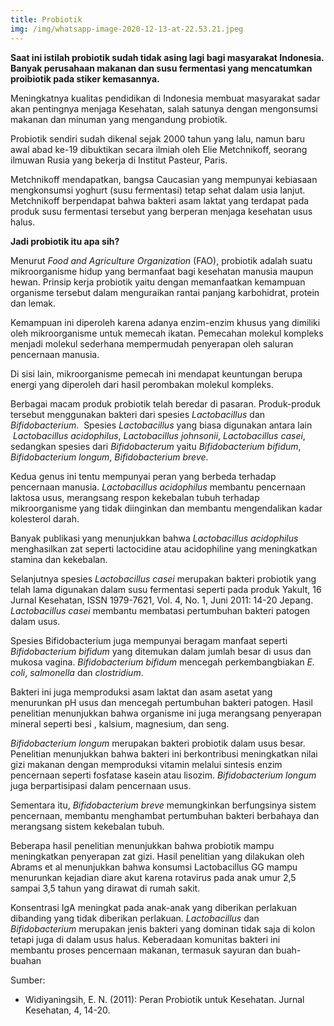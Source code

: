 ```yaml
---
title: Probiotik
img: /img/whatsapp-image-2020-12-13-at-22.53.21.jpeg
---
```

**Saat ini istilah probiotik sudah tidak asing lagi bagi masyarakat Indonesia. Banyak perusahaan makanan dan susu fermentasi yang mencatumkan proibiotik pada stiker kemasannya.**

Meningkatnya kualitas pendidikan di Indonesia membuat masyarakat sadar akan pentingnya menjaga Kesehatan, salah satunya dengan mengonsumsi makanan dan minuman yang mengandung probiotik.

Probiotik sendiri sudah dikenal sejak 2000 tahun yang lalu, namun baru awal abad ke-19 dibuktikan secara ilmiah oleh Elie Metchnikoff, seorang ilmuwan Rusia yang bekerja di Institut Pasteur, Paris.

Metchnikoff mendapatkan, bangsa Caucasian yang mempunyai kebiasaan mengkonsumsi yoghurt (susu fermentasi) tetap sehat dalam usia lanjut. Metchnikoff berpendapat bahwa bakteri asam laktat yang terdapat pada produk susu fermentasi tersebut yang berperan menjaga kesehatan usus halus.

**Jadi probiotik itu apa sih?**

Menurut *Food and Agriculture Organization* (FAO), probiotik adalah suatu mikroorganisme hidup yang bermanfaat bagi kesehatan manusia maupun hewan. Prinsip kerja probiotik yaitu dengan memanfaatkan kemampuan organisme tersebut dalam menguraikan rantai panjang karbohidrat, protein dan lemak.

Kemampuan ini diperoleh karena adanya enzim-enzim khusus yang dimiliki oleh mikroorganisme untuk memecah ikatan. Pemecahan molekul kompleks menjadi molekul sederhana mempermudah penyerapan oleh saluran pencernaan manusia.

Di sisi lain, mikroorganisme pemecah ini mendapat keuntungan berupa energi yang diperoleh dari hasil perombakan molekul kompleks.

Berbagai macam produk probiotik telah beredar di pasaran. Produk-produk tersebut menggunakan bakteri dari spesies *Lactobacillus* dan *Bifidobacterium*.  Spesies *Lactobacillus* yang biasa digunakan antara lain  *Lactobacillus acidophilus*, *Lactobacillus johnsonii*, *Lactobacillus casei*, sedangkan spesies dari *Bifidobacterum* yaitu *Bifidobacterium bifidum*, *Bifidobacterium longum*, *Bifidobacterium breve*.

Kedua genus ini tentu mempunyai peran yang berbeda terhadap pencernaan manusia. *Lactobacillus acidophilus* membantu pencernaan laktosa usus, merangsang respon kekebalan tubuh terhadap mikroorganisme yang tidak diinginkan dan membantu mengendalikan kadar kolesterol darah.

Banyak publikasi yang menunjukkan bahwa *Lactobacillus acidophilus* menghasilkan zat seperti lactocidine atau acidophiline yang meningkatkan stamina dan kekebalan.

Selanjutnya spesies *Lactobacillus casei* merupakan bakteri probiotik yang telah lama digunakan dalam susu fermentasi seperti pada produk Yakult, 16 Jurnal Kesehatan, ISSN 1979-7621, Vol. 4, No. 1, Juni 2011: 14-20 Jepang. *Lactobacillus casei* membantu membatasi pertumbuhan bakteri patogen dalam usus.

Spesies Bifidobacterium juga mempunyai beragam manfaat seperti *Bifidobacterium bifidum* yang ditemukan dalam jumlah besar di usus dan mukosa vagina. *Bifidobacterium bifidum* mencegah perkembangbiakan *E. coli*, *salmonella* dan *clostridium*.

Bakteri ini juga memproduksi asam laktat dan asam asetat yang menurunkan pH usus dan mencegah pertumbuhan bakteri patogen. Hasil penelitian menunjukkan bahwa organisme ini juga merangsang penyerapan mineral seperti besi , kalsium, magnesium, dan seng.

*Bifidobacterium longum* merupakan bakteri probiotik dalam usus besar. Penelitian menunjukkan bahwa bakteri ini berkontribusi meningkatkan nilai gizi makanan dengan memproduksi vitamin melalui sintesis enzim pencernaan seperti fosfatase kasein atau lisozim. *Bifidobacterium longum* juga berpartisipasi dalam pencernaan usus.

Sementara itu, *Bifidobacterium breve* memungkinkan berfungsinya sistem pencernaan, membantu menghambat pertumbuhan bakteri berbahaya dan merangsang sistem kekebalan tubuh.

Beberapa hasil penelitian menunjukkan bahwa probiotik mampu meningkatkan penyerapan zat gizi. Hasil penelitian yang dilakukan oleh Abrams et al menunjukkan bahwa konsumsi Lactobacillus GG mampu menurunkan kejadian diare akut karena rotavirus pada anak umur 2,5 sampai 3,5 tahun yang dirawat di rumah sakit.

Konsentrasi IgA meningkat pada anak-anak yang diberikan perlakuan dibanding yang tidak diberikan perlakuan. *Lactobacillus* dan *Bifidobacterium* merupakan jenis bakteri yang dominan tidak saja di kolon tetapi juga di dalam usus halus. Keberadaan komunitas bakteri ini membantu proses pencernaan makanan, termasuk sayuran dan buah-buahan

Sumber:

* Widiyaningsih, E. N. (2011): Peran Probiotik untuk Kesehatan. Jurnal Kesehatan, 4, 14-20.